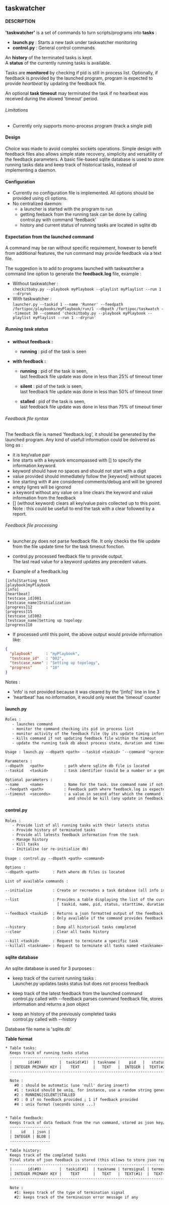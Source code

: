 ## taskwatcher

#### DESCRIPTION

**'taskwatcher'** is a set of commands to turn scripts/programs into **tasks** :

- **launch.py**  : Starts a new task under taskwatcher monitoring
- **control.py** : General control commands

An **history** of the terminated tasks is kept.  
A **status** of the currently running tasks is available.

Tasks are **monitored** by checking if pid is still in process list.
Optionally, if feedback is provided by the launched program, program is expected to provide *heartbeat* by updating the feedback file.  

An optional **task timeout** may terminated the task if no hearbeat was received during the allowed 'timeout' period. 


###### Limitations

- Currently only supports mono-process program (track a single pid)


#### Design

Choice was made to avoid complex sockets operations.
Simple design with feedback files also allows simple state recovery, simplicity and versatility of the feedback parameters.
A basic file-based sqlite database is used to store running tasks data and keep track of historical tasks, instead of implementing a daemon.


#### Configuration

- Currently no configuration file is implemented. All options should be provided using cli options.
- No centralized daemon: 
	- a launcher is started with the program to run
	- getting feeback from the running task can be done by calling control.py with command 'feedback'
	- history and current status of running tasks are located in sqlite db


#### Expectation from the launched command

A command may be ran without specific requirement, however to benefit from additional features, the run command may provide feedback via a text file.  

The suggestion is to add to programs launched with taskwatcher a command line option to generate the **feedback.log** file, example :  

- Without taskwatcher :  
	`checkitbaby.py --playbook myPlaybook --playlist myPlaylist --run 1 --dryrun`
- With taskwatcher :  
	`launcher.py --taskid 1 --name 'Runner' --feedpath /fortipoc/playbooks/myPlaybook/run/1 --dbpath /fortipoc/taskwatch --timeout 30 --command 'checkitbaby.py --playbook myPlaybook --playlist myPlaylist --run 1 --dryrun'`



##### Running task status

- **without feedback :**
	- **running**    : pid of the task is seen

- **with feedback :** 

	- **running**    : pid of the task is seen,  
		               last feedback file update was done in less than 25% of timeout timer
	
	- **silent**     : pid of the task is seen,  
		               last feedback file update was done in less than 50% of timeout timer
 
	- **stalled**    : pid of the task is seen,  
	                   last feedback file update was done in less than 75% of timeout timer

###### Feedback file syntax

The feedback file is named 'feedback.log', it should be generated by the launched program.
Any kind of usefull information could be delivered as long as :
- it is key/value pair
- line starts with a keywork emcompassed with [] to specify the information keyword.
- keyword should have no spaces and should not start with a digit
- value provided should immediately follow the [keyword] without spaces
- line starting with # are considered comments/debug and will be ignored
- empty lignes will be ignored
- a keyword without any value on a line clears the keyword and value information from the feedback
- [] (without keyword) clears all key/value pairs collected up to this point.
  Note : this could be usefull to end the task with a clear followed by a report.


###### Feedback file processing

- launcher.py does not parse feedback file. It only checks the file update from the file update time for the task timeout fonction.
- control.py processed feedback file to provide output.  
  The last read value for a keyword updates any precedent values.  

- Example of a feedback.log
~~~
[info]Starting test
[playbook]myPlaybook
[info]
[heartbeat]
[testcase_id]001
[testcase_name]Initialization
[progress]12
[progress]15
[testcase_id]002
[testcase_name]Setting up topology
[progress]10
~~~

- If processed until this point, the above output would provide information like:
```json
{ 
  "playbook"      : "myPlaybook",
  "testcase_id"   : "002",
  "testcase_name" : "Setting up topology",
  "progress"      : "10"
}
```
Notes :  
- 'info' is not provided because it was cleared by the '[info]' line in line 3
- 'heartbeat' has no information, it would only reset the 'timeout' counter


#### launch.py

```tex
Roles : 
   - launches command
   - monitor the command checking its pid in process list
   - monitor activity of the feedback file (by its update timing information)
   - kills command if not updating feedback file within the timeout 
   - update the running task db about process state, duration and timer status

Usage : launch.py --dbpath <path> --taskid <taskid> `--command '<process or script with all its options>'

Parameters :
--dbpath   <path>         : path where sqlite db file is located
--taskid   <taskid>       : task identifier (could be a number or a generated random string (8 chars max)    

Optional parameters :  
--name     <name>         : Name for the task. Use command name if not provided
--feedpath <path>         : Feedback path where feedback.log is expected
--timeout  <seconds>      : a value in second after which the command is considered timeout
				            and should be kill (any update in feedback.log resets the timer)
```

#### control.py

```tex
Roles :
   - Provide list of all running tasks with their latests status
   - Provide history of terminated tasks
   - Provide all latests feedback information from the task
   - Manage history
   - Kill tasks
   - Initialise (or re-initialize db)
   
Usage : control.py --dbpath <path> <command>

Options :
--dbpath <path>      : Path where db files is located

List of available commands :

--initialize         : Create or recreates a task database (all info is lost)

--list               : Provides a table displaying the list of the currently running tasks with : 
                       [ taskid, name, pid, status, starttime, duration(s), feedback(yes/no), timer(s), timeout(s) ]

--feedback <taskid>  : Returns a json formatted output of the feedback values for the given task
                     : Only available if the command provides feedback (feedback=yes in list)

--history            : Dump all historical tasks completed
--clear              : Clear all tasks history

--kill <taskid>      : Request to terminate a specific task
--killall <taskname> : Request to terminate all tasks named <taskname>

```

#### sqlite database

An sqlite database is used for 3 purposes :

- keep track of the current running tasks :  
  Launcher.py updates tasks status but does not process feedback

- keep track of the latest feedback from the launched command  
  control.py called with --feedback parses command feedback file, stores information and returns a json object

- keep an history of the previously completed tasks  
  control.py called with --history

Database file name is 'sqlite.db'


**Table format**

```tex
* Table tasks:
  Keeps track of running tasks status
  --------------------------------------------------------------------------------------------------------------------------------------------
  |       id(#0)        |  taskid(#1)  | taskname |    pid   |   status   |   feedback    |   startime   | duration |  lastupdate  | timeout |
  | INTEGER PRIMARY KEY |    TEXT      |   TEXT   |  INTEGER |  TEXT(#2)  |  INTEGER(#3)  |  INTEGER(#4) | INTEGER  |  INTEGER(#4) | INTEGER |
  --------------------------------------------------------------------------------------------------------------------------------------------

  Note : 
    #0 : should be automatic (use 'null' during insert)
    #1 : taskid should be uniq, for instance, use a random string generator
    #2 : RUNNING|SILENT|STALLED
    #3 : 0 if no feedback provided ; 1 if feedback provided
    #4 : unix format (seconds since ...)


* Table feedback:
  Keeps track of data feeback from the run command, stored as json key/value pairs
  ------------------
  |    id   | json |
  | INTEGER | BLOB |
  ------------------

* Table history:
  Keeps track of the completed tasks
  Final state of json feedback is stored (this allows to store json reports before the command terminates)
  --------------------------------------------------------------------------------------------------------------------------
  |       id(#0)        |  taskid(#1)  | taskname | termsignal | termerror |   startime   |   endtime   | duration |  json | 
  | INTEGER PRIMARY KEY |    TEXT      |   TEXT   |  TEXT(#1)  |  TEXT(#2) |  INTEGER(#4) | INTEGER(#4) | INTEGER  |  BLOB |
  --------------------------------------------------------------------------------------------------------------------------

  Note :
    #1: keeps track of the type of termination signal
	#2: keeps track of the terminaison error message if any
```



